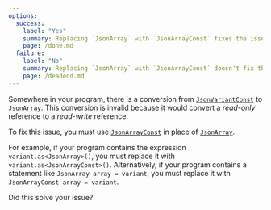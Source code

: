 ```yaml
---
options:
  success:
    label: "Yes"
    summary: Replacing `JsonArray` with `JsonArrayConst` fixes the issue
    page: /done.md
  failure:
    label: "No"
    summary: Replacing `JsonArray` with `JsonArrayConst` doesn't fix the issue
    page: /deadend.md
---
```


Somewhere in your program, there is a conversion from [`JsonVariantConst`](/v6/api/jsonvariantconst/) to [`JsonArray`](/v6/api/jsonarray/). This conversion is invalid because it would convert a *read-only* reference to a *read-write* reference.

To fix this issue, you must use [`JsonArrayConst`](/v6/api/jsonarrayconst/) in place of [`JsonArray`](/v6/api/jsonarray/).

For example, if your program contains the expression `variant.as<JsonArray>()`, you must replace it with `variant.as<JsonArrayConst>()`. Alternatively, if your program contains a statement like `JsonArray array = variant`, you must replace it with `JsonArrayConst array = variant`.

Did this solve your issue?
